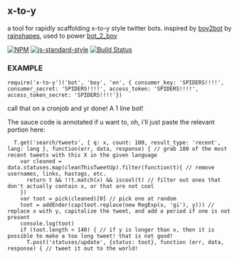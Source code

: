 x-to-y
----------------

a tool for rapidly scaffolding x-to-y style twitter bots. inspired by [boy2bot](https://twitter.com/boy2bot) by [rainshapes](https://twitter.com/rainshapes), used to power [bot_2_boy](https://twitter.com/bot_2_boy)

[![NPM](https://nodei.co/npm/x-to-y.png)](https://nodei.co/npm/x-to-y/)
[![js-standard-style](https://img.shields.io/badge/code%20style-standard-brightgreen.svg?style=flat)](https://github.com/feross/standard)
[![Build Status](https://secure.travis-ci.org/coleww/x-to-y.png)](http://travis-ci.org/coleww/x-to-y)

### EXAMPLE

```
require('x-to-y')('bot', 'boy', 'en', { consumer_key: 'SPIDERS!!!!', consumer_secret: 'SPIDERS!!!!', access_token: 'SPIDERS!!!!', access_token_secret: 'SPIDERS!!!!'})
```

call that on a cronjob and yr done! A 1 line bot!

The sauce code is annotated if u want to, oh, i'll just paste the relevant portion here:

```
  T.get('search/tweets', { q: x, count: 100, result_type: 'recent', lang: lang }, function(err, data, response) { // grab 100 of the most recent tweets with this X in the given language
    var cleaned = data.statuses.map(cleanThisTweetUp).filter(function(t){ // remove usernames, links, hastags, etc.
      return t && !!t.match(x) && iscool(t) // filter out ones that don't actually contain x, or that are not cool
    })
    var toot = pick(cleaned)[0] // pick one at random
    toot = addEnder(cap(toot.replace(new RegExp(x, 'gi'), y))) // replace x with y, capitalize the tweet, and add a period if one is not present
    console.log(toot)
    if (toot.length < 140) { // if y is longer than x, then it is possible to make a too long tweet! that is not good!
      T.post('statuses/update', {status: toot}, function (err, data, response) { // tweet it out to the world!
```
